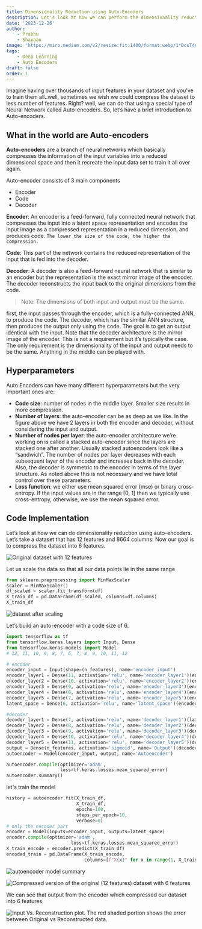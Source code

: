 ```yaml
---
title: Dimensionality Reduction using Auto-Encoders
description: Let's look at how we can perform the dimensionality reduction using the Auto-Encoders using Tensorflow.
date: '2023-12-26'
author:
    - Prabhu
    - Shayaan
image: 'https://miro.medium.com/v2/resize:fit:1400/format:webp/1*DcsT4AtAq8dxqbDHP_Uppg.jpeg'
tags: 
    - Deep Learning
    - Auto Encoders
draft: false
order: 1
---
```


Imagine having over thousands of input features in your dataset and you’ve to train them all..well, sometimes we wish we could compress the dataset to less number of features. Right? well, we can do that using a special type of Neural Network called Auto-encoders.
So, let’s have a brief introduction to Auto-encoders.

## What in the world are Auto-encoders

**Auto-encoders** are a branch of neural networks which basically compresses the information of the input variables into a reduced dimensional space and then it recreate the input data set to train it all over again.

Auto-encoder consists of 3 main components

- Encoder
- Code
- Decoder

**Encoder**: An encoder is a feed-forward, fully connected neural network that compresses the input into a latent space representation and encodes the input image as a compressed representation in a reduced dimension, and produces code. `The lower the size of the code, the higher the compression.`

**Code**: This part of the network contains the reduced representation of the input that is fed into the decoder.

**Decoder**: A decoder is also a feed-forward neural network that is similar to an encoder but the representation is the exact mirror image of the encoder. The decoder reconstructs the input back to the original dimensions from the code.

> Note: The dimensions of both input and output must be the same.

first, the input passes through the encoder, which is a fully-connected ANN, to produce the code. The decoder, which has the similar ANN structure, then produces the output only using the code. The goal is to get an output identical with the input. Note that the decoder architecture is the mirror image of the encoder. This is not a requirement but it’s typically the case. The only requirement is the dimensionality of the input and output needs to be the same. Anything in the middle can be played with.

## Hyperparameters

Auto Encoders can have many different hyperparameters but the very important ones are:

- **Code size**: number of nodes in the middle layer. Smaller size results in more compression.
- **Number of layers**: the auto-encoder can be as deep as we like. In the figure above we have 2 layers in both the encoder and decoder, without considering the input and output.
- **Number of nodes per layer**: the auto-encoder architecture we’re working on is called a stacked auto-encoder since the layers are stacked one after another. Usually stacked autoencoders look like a “sandwich”. The number of nodes per layer decreases with each subsequent layer of the encoder and increases back in the decoder. Also, the decoder is symmetric to the encoder in terms of the layer structure. As noted above this is not necessary and we have total control over these parameters.
- **Loss function**: we either use mean squared error (mse) or binary cross-entropy. If the input values are in the range [0, 1] then we typically use cross-entropy, otherwise, we use the mean squared error.

## Code Implementation

Let’s look at how we can do dimensionality reduction using auto-encoders. Let’s take a dataset that has 12 features and 8664 columns. Now our goal is to compress the dataset into 6 features.

![Original dataset with 12 features](https://miro.medium.com/v2/resize:fit:1400/format:webp/1*5Lw8YLwLpAsq9wTNdSyDUA.jpeg)

Let us scale the data so that all our data points lie in the same range

```py title="autoencoder.py"
from sklearn.preprocessing import MinMaxScaler
scaler = MinMaxScaler()
df_scaled = scaler.fit_transform(df)
X_train_df = pd.DataFrame(df_scaled, columns=df.columns)
X_train_df
```

![dataset after scaling](https://miro.medium.com/v2/resize:fit:1400/format:webp/1*6whoBrbY9x-2gzxbjJhWww.jpeg)

Let’s build an auto-encoder with a code size of 6.

```py title="autoencoder.py"
import tensorflow as tf
from tensorflow.keras.layers import Input, Dense
from tensorflow.keras.models import Model
# 12, 11, 10, 9, 8, 7, 6, 7, 8, 9, 10, 11, 12

# encoder
encoder_input = Input(shape=(n_features), name='encoder_input')
encoder_layer1 = Dense(11, activation='relu', name='encoder_layer1')(encoder_input)
encoder_layer2 = Dense(10, activation='relu', name='encoder_layer2')(encoder_layer1)
encoder_layer3 = Dense(9, activation='relu', name='encoder_layer3')(encoder_layer2)
encoder_layer4 = Dense(8, activation='relu', name='encoder_layer4')(encoder_layer3)
encoder_layer5 = Dense(7, activation='relu', name='encoder_layer5')(encoder_layer4)
latent_space = Dense(6, activation='relu', name='latent_space')(encoder_layer5)

#decoder
decoder_layer1 = Dense(7, activation='relu', name='decoder_layer1')(latent_space)
decoder_layer2 = Dense(8, activation='relu', name='decoder_layer2')(decoder_layer1)
decoder_layer3 = Dense(9, activation='relu', name='decoder_layer3')(decoder_layer2)
decoder_layer4 = Dense(10, activation='relu', name='decoder_layer4')(decoder_layer3)
decoder_layer5 = Dense(11, activation='relu', name='decoder_layer5')(decoder_layer4)
output = Dense(n_features, activation='sigmoid', name='Output')(decoder_layer5)
autoencoder = Model(encoder_input, output, name='Autoencoder')

autoencoder.compile(optimizer='adam',
                    loss=tf.keras.losses.mean_squared_error)
autoencoder.summary()
```

let's train the model

```py title="autoencoder.py"
history = autoencoder.fit(X_train_df,
                          X_train_df,
                          epochs=100,
                          steps_per_epoch=10,
                          verbose=0)
# only the encoder part
encoder = Model(inputs=encoder_input, outputs=latent_space)
encoder.compile(optimizer='adam',
                        loss=tf.keras.losses.mean_squared_error)
X_train_encode = encoder.predict(X_train_df)
encoded_train = pd.DataFrame(X_train_encode,
                             columns=[f"X{x}" for x in range(1, X_train_encode.shape[1]+1)])
```

![autoencoder model summary](https://miro.medium.com/v2/resize:fit:1400/format:webp/1*7y62pJS6SXaorbOvOuW_ew.jpeg)

![Compressed version of the original (12 features) dataset with 6 features](https://miro.medium.com/v2/resize:fit:1400/format:webp/1*ADFWIJH8y935y_q4YfNtlg.jpeg)

We can see that output from the encoder which compressed our dataset into 6 features.

![Input Vs. Reconstruction plot. The red shaded portion shows the error between Original vs Reconstructed data.](https://miro.medium.com/v2/resize:fit:1400/format:webp/1*_lKNXKfS443uMV1WfyzwGg.jpeg)
